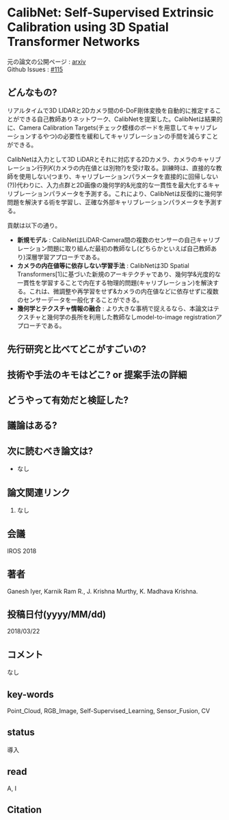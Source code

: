 # CalibNet: Self-Supervised Extrinsic Calibration using 3D Spatial Transformer Networks

元の論文の公開ページ : [arxiv](https://arxiv.org/abs/1803.08181)  
Github Issues : [#115](https://github.com/Obarads/obarads.github.io/issues/115)

## どんなもの?
リアルタイムで3D LIDARと2Dカメラ間の6-DoF剛体変換を自動的に推定することができる自己教師ありネットワーク、CalibNetを提案した。CalibNetは結果的に、Camera Calibration Targets(チェック模様のボードを用意してキャリブレーションするやつ)の必要性を緩和してキャリブレーションの手間を減らすことができる。

CalibNetは入力として3D LiDARとそれに対応する2Dカメラ、カメラのキャリブレーション行列$K$(カメラの内在値とは別物?)を受け取る。訓練時は、直接的な教師を使用しない(つまり、キャリブレーションパラメータを直接的に回帰しない(?))代わりに、入力点群と2D画像の幾何学的&光度的な一貫性を最大化するキャリブレーションパラメータを予測する。これにより、CalibNetは反復的に幾何学問題を解決する術を学習し、正確な外部キャリブレーションパラメータを予測する。

貢献は以下の通り。

- **新規モデル** : CalibNetはLiDAR-Camera間の複数のセンサーの自己キャリブレーション問題に取り組んだ最初の教師なし(どちらかといえば自己教師あり)深層学習アプローチである。
- **カメラの内在値等に依存しない学習手法** : CalibNetは3D Spatial Transformers[1]に基づいた新規のアーキテクチャであり、幾何学&光度的な一貫性を学習することで内在する物理的問題(キャリブレーション)を解決する。これは、微調整や再学習をせず&カメラの内在値などに依存せずに複数のセンサーデータを一般化することができる。
- **幾何学とテクスチャ情報の融合** : より大きな事柄で捉えるなら、本論文はテクスチャと幾何学の長所を利用した教師なしmodel-to-image registrationアプローチである。

## 先行研究と比べてどこがすごいの?

## 技術や手法のキモはどこ? or 提案手法の詳細

## どうやって有効だと検証した?

## 議論はある?

## 次に読むべき論文は?
- なし

## 論文関連リンク
1. なし

## 会議
IROS 2018

## 著者
Ganesh Iyer, Karnik Ram R., J. Krishna Murthy, K. Madhava Krishna.

## 投稿日付(yyyy/MM/dd)
2018/03/22

## コメント
なし

## key-words
Point_Cloud, RGB_Image, Self-Supervised_Learning, Sensor_Fusion, CV

## status
導入

## read
A, I

## Citation
